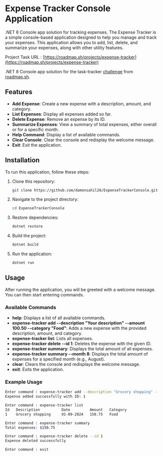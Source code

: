 # Expense Tracker Console Application

.NET 8 Console app solution for tracking expenses. The Expense Tracker is a simple console-based application designed to help you manage and track your expenses. This application allows you to add, list, delete, and summarize your expenses, along with other utility features.

Project Task URL : [https://roadmap.sh/projects/expense-tracker](https://roadmap.sh/projects/expense-tracker)

.NET 8 Console app solution for the task-tracker [challenge](https://roadmap.sh/projects/expense-tracker) from [roadmap.sh](https://roadmap.sh/).
## Features

- **Add Expense**: Create a new expense with a description, amount, and category.
- **List Expenses**: Display all expenses added so far.
- **Delete Expense**: Remove an expense by its ID.
- **Summarize Expenses**: View a summary of total expenses, either overall or for a specific month.
- **Help Command**: Display a list of available commands.
- **Clear Console**: Clear the console and redisplay the welcome message.
- **Exit**: Exit the application.

## Installation

To run this application, follow these steps:

1. Clone this repository:
    ```bash
    git clone https://github.com/damonsahil26/ExpenseTrackerConsole.git
    ```

2. Navigate to the project directory:
    ```bash
    cd ExpenseTrackerConsole
    ```

3. Restore dependencies:
    ```bash
    dotnet restore
    ```

4. Build the project:
    ```bash
    dotnet build
    ```

5. Run the application:
    ```bash
    dotnet run
    ```

## Usage

After running the application, you will be greeted with a welcome message. You can then start entering commands.

### Available Commands

- **help**: Displays a list of all available commands.
- **expense-tracker add --description "Your description" --amount 100.50 --category "Food"**: Adds a new expense with the provided description, amount, and category.
- **expense-tracker list**: Lists all expenses.
- **expense-tracker delete --id 1**: Deletes the expense with the given ID.
- **expense-tracker summary**: Displays the total amount of all expenses.
- **expense-tracker summary --month 8**: Displays the total amount of expenses for a specified month (e.g., August).
- **clear**: Clears the console and redisplays the welcome message.
- **exit**: Exits the application.

### Example Usage

```bash
Enter command : expense-tracker add --description "Grocery shopping" --amount 150.75 --category "Food"
Expense added successfully with ID: 1

Enter command : expense-tracker list
Id   Description          Date         Amount   Category   
1    Grocery shopping     01-09-2024   150.75   Food

Enter command : expense-tracker summary
Total expenses: $150.75

Enter command : expense-tracker delete --id 1
Expense deleted successfully

Enter command : exit
